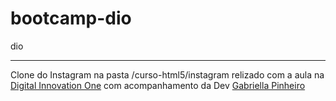 # bootcamp-dio
 dio

----------

Clone do Instagram na pasta /curso-html5/instagram relizado com a aula na [Digital Innovation One](https://www.linkedin.com/school/digitalinnovation-one/)
com acompanhamento da Dev [Gabriella Pinheiro](https://www.linkedin.com/in/gabrielapinheiro129/)
